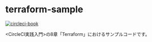 # terraform-sample

[![circleci-book](https://circleci.com/gh/circleci-book/terraform-sample.svg?style=svg)](https://circleci.com/gh/circleci-book/terraform-sample)

<CircleCI実践入門>の8章「Terraform」におけるサンプルコードです。
